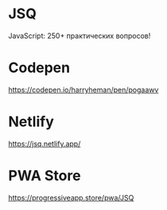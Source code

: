 # JSQ
JavaScript: 250+ практических вопросов!

# Codepen
https://codepen.io/harryheman/pen/pogaawv

# Netlify
https://jsq.netlify.app/

# PWA Store
https://progressiveapp.store/pwa/JSQ
